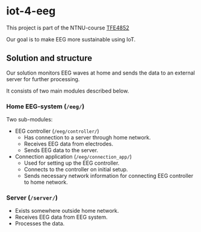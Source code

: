 # iot-4-eeg

This project is part of the NTNU-course [TFE4852](https://www.ntnu.no/eit/tfe4852-barekraftig-iot)

Our goal is to make EEG more sustainable using IoT.

## Solution and structure

Our solution monitors EEG waves at home and sends the data to an external server for further processing. 

It consists of two main modules described below.

### Home EEG-system (`/eeg/`)
Two sub-modules:
- EEG controller (`/eeg/controller/`)
  - Has connection to a server through home network.
  - Receives EEG data from electrodes. 
  - Sends EEG data to the server.
- Connection application (`/eeg/connection_app/`)
  - Used for setting up the EEG controller.
  - Connects to the controller on initial setup.
  - Sends necessary network information for connecting EEG controller to home network.

### Server (`/server/`)
- Exists somewhere outside home network.
- Receives EEG data from EEG system.
- Processes the data.
